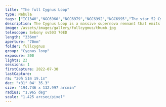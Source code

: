 ```yaml
---
title: "The full Cygnus Loop"
type: Nebula
tags: ["IC1340","NGC6960","NGC6979","NGC6992","NGC6995","The star 52 Cyg","Veil Nebula"]
description: The Cygnus Loop is a massive supernova remnant that emits radiation across the full electromagnetic spectrum. The broadband or visible portion is often classified as separate nebulae like NGC6960 ('The Veil Nebula' or the 'Witch's broom') and NGC6962. This is a wide field shot that captures the entire loop over 2 hours of exposure with a narrowband filter.
image: /assets/images/gallery/fullcygnus/thumb.jpg
telescope: Svbony sv503 70ED
length: "336mm"
aperture: "70mm"
folder: fullcygnus
group: "Cygnus loop"
exposure: 300
lights: 23
sessions: 1
firstCapture: 2022-07-30 
lastCapture:
ra: "20h 51m 19.1s"
dec: "+31° 04' 35.3"
size: "194.746 x 132.997 arcmin"
radius: "1.965 deg"
scale: "1.425 arcsec/pixel"
---
```

